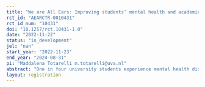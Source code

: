 ```yaml
---
title: "We are All Ears: Improving students’ mental health and academic achievement"
rct_id: "AEARCTR-0010431"
rct_id_num: "10431"
doi: "10.1257/rct.10431-1.0"
date: "2022-11-22"
status: "in_development"
jel: "nan"
start_year: "2022-11-23"
end_year: "2024-08-31"
pi: "Maddalena Totarelli m.totarelli@uva.nl"
abstract: "One in four university students experience mental health disorders (MHD). This is an age group in which the risk of MHD is particularly high, and care-seeking particularly low. I plan to evaluate, through a randomized control trial experiment run at the University of Amsterdam, whether an over-the-phone psychological counselling service has the potential to improve students’ mental health, decision making and, as a by-product, enhance their academic performance. In addition, this study will investigate the underlying mechanisms of why and for whom the intervention works in order to provide better tailored mental health services. "
layout: registration
---
```


